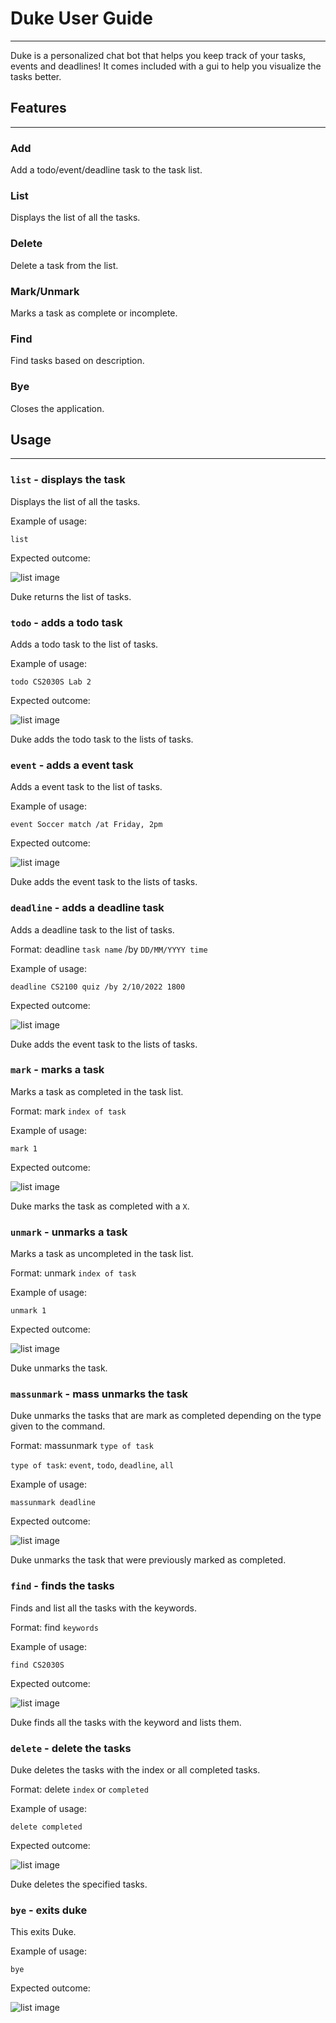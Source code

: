 # Duke User Guide

---
Duke is a personalized chat bot that helps you keep track of your tasks, events and deadlines! It comes 
included with a gui to help you visualize the tasks better.

## Features

---

### Add

Add a todo/event/deadline task to the task list.

### List

Displays the list of all the tasks.

### Delete

Delete a task from the list.

### Mark/Unmark

Marks a task as complete or incomplete.

### Find

Find tasks based on description.

### Bye

Closes the application.

## Usage

---

### `list` - displays the task

Displays the list of all the tasks.

Example of usage: 

`list`

Expected outcome:

![list image](assets/list.png)

Duke returns the list of tasks.

### `todo` - adds a todo task

Adds a todo task to the list of tasks.

Example of usage:

`todo CS2030S Lab 2`

Expected outcome:

![list image](assets/todo.png)

Duke adds the todo task to the lists of tasks.

### `event` - adds a event task

Adds a event task to the list of tasks.

Example of usage:

`event Soccer match /at Friday, 2pm`

Expected outcome:

![list image](assets/event.png)

Duke adds the event task to the lists of tasks.

### `deadline` - adds a deadline task

Adds a deadline task to the list of tasks.

Format: deadline `task name` /by `DD/MM/YYYY time`

Example of usage:

`deadline CS2100 quiz /by 2/10/2022 1800`

Expected outcome:

![list image](assets/deadline.png)

Duke adds the event task to the lists of tasks.

### `mark` - marks a task

Marks a task as completed in the task list. 

Format: mark `index of task`

Example of usage:

`mark 1`

Expected outcome:

![list image](assets/mark.png)

Duke marks the task as completed with a `X`.

### `unmark` - unmarks a task

Marks a task as uncompleted in the task list.

Format: unmark `index of task`

Example of usage:

`unmark 1`

Expected outcome:

![list image](assets/unmark.png)

Duke unmarks the task.

### `massunmark` - mass unmarks the task

Duke unmarks the tasks that are mark as completed depending on the type given to the command.

Format: massunmark `type of task`

`type of task`: `event`, `todo`, `deadline`, `all`

Example of usage:

`massunmark deadline`

Expected outcome:

![list image](assets/massunmark.png)

Duke unmarks the task that were previously marked as completed.

### `find` - finds the tasks

Finds and list all the tasks with the keywords.

Format: find `keywords`

Example of usage:

`find CS2030S`

Expected outcome:

![list image](assets/find.png)

Duke finds all the tasks with the keyword and lists them.

### `delete` - delete the tasks

Duke deletes the tasks with the index or all completed tasks.

Format: delete `index` or `completed`

Example of usage:

`delete completed`

Expected outcome:

![list image](assets/delete.png)

Duke deletes the specified tasks.

### `bye` - exits duke

This exits Duke.

Example of usage:

`bye`

Expected outcome:

![list image](assets/bye.png)






